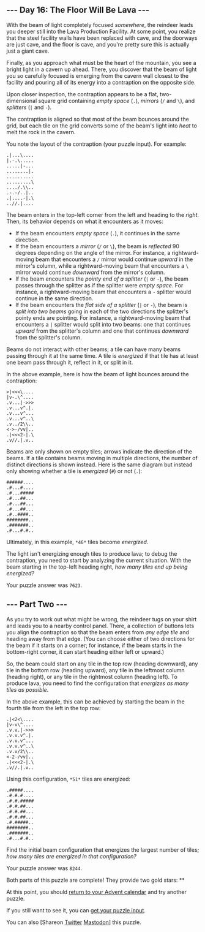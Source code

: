 \--- Day 16: The Floor Will Be Lava ---
----------

With the beam of light completely focused *somewhere*, the reindeer leads you deeper still into the Lava Production Facility. At some point, you realize that the steel facility walls have been replaced with cave, and the doorways are just cave, and the floor is cave, and you're pretty sure this is actually just a giant cave.

Finally, as you approach what must be the heart of the mountain, you see a bright light in a cavern up ahead. There, you discover that the beam of light you so carefully focused is emerging from the cavern wall closest to the facility and pouring all of its energy into a contraption on the opposite side.

Upon closer inspection, the contraption appears to be a flat, two-dimensional square grid containing *empty space* (`.`), *mirrors* (`/` and `\`), and *splitters* (`|` and `-`).

The contraption is aligned so that most of the beam bounces around the grid, but each tile on the grid converts some of the beam's light into *heat* to melt the rock in the cavern.

You note the layout of the contraption (your puzzle input). For example:

```
.|...\....
|.-.\.....
.....|-...
........|.
..........
.........\
..../.\\..
.-.-/..|..
.|....-|.\
..//.|....

```

The beam enters in the top-left corner from the left and heading to the *right*. Then, its behavior depends on what it encounters as it moves:

* If the beam encounters *empty space* (`.`), it continues in the same direction.
* If the beam encounters a *mirror* (`/` or `\`), the beam is *reflected* 90 degrees depending on the angle of the mirror. For instance, a rightward-moving beam that encounters a `/` mirror would continue *upward* in the mirror's column, while a rightward-moving beam that encounters a `\` mirror would continue *downward* from the mirror's column.
* If the beam encounters the *pointy end of a splitter* (`|` or `-`), the beam passes through the splitter as if the splitter were *empty space*. For instance, a rightward-moving beam that encounters a `-` splitter would continue in the same direction.
* If the beam encounters the *flat side of a splitter* (`|` or `-`), the beam is *split into two beams* going in each of the two directions the splitter's pointy ends are pointing. For instance, a rightward-moving beam that encounters a `|` splitter would split into two beams: one that continues *upward* from the splitter's column and one that continues *downward* from the splitter's column.

Beams do not interact with other beams; a tile can have many beams passing through it at the same time. A tile is *energized* if that tile has at least one beam pass through it, reflect in it, or split in it.

In the above example, here is how the beam of light bounces around the contraption:

```
>|<<<\....
|v-.\^....
.v...|->>>
.v...v^.|.
.v...v^...
.v...v^..\
.v../2\\..
<->-/vv|..
.|<<<2-|.\
.v//.|.v..

```

Beams are only shown on empty tiles; arrows indicate the direction of the beams. If a tile contains beams moving in multiple directions, the number of distinct directions is shown instead. Here is the same diagram but instead only showing whether a tile is *energized* (`#`) or not (`.`):

```
######....
.#...#....
.#...#####
.#...##...
.#...##...
.#...##...
.#..####..
########..
.#######..
.#...#.#..

```

Ultimately, in this example, `*46*` tiles become *energized*.

The light isn't energizing enough tiles to produce lava; to debug the contraption, you need to start by analyzing the current situation. With the beam starting in the top-left heading right, *how many tiles end up being energized?*

Your puzzle answer was `7623`.

\--- Part Two ---
----------

As you try to work out what might be wrong, the reindeer tugs on your shirt and leads you to a nearby control panel. There, a collection of buttons lets you align the contraption so that the beam enters from *any edge tile* and heading away from that edge. (You can choose either of two directions for the beam if it starts on a corner; for instance, if the beam starts in the bottom-right corner, it can start heading either left or upward.)

So, the beam could start on any tile in the top row (heading downward), any tile in the bottom row (heading upward), any tile in the leftmost column (heading right), or any tile in the rightmost column (heading left). To produce lava, you need to find the configuration that *energizes as many tiles as possible*.

In the above example, this can be achieved by starting the beam in the fourth tile from the left in the top row:

```
.|<2<\....
|v-v\^....
.v.v.|->>>
.v.v.v^.|.
.v.v.v^...
.v.v.v^..\
.v.v/2\\..
<-2-/vv|..
.|<<<2-|.\
.v//.|.v..

```

Using this configuration, `*51*` tiles are energized:

```
.#####....
.#.#.#....
.#.#.#####
.#.#.##...
.#.#.##...
.#.#.##...
.#.#####..
########..
.#######..
.#...#.#..

```

Find the initial beam configuration that energizes the largest number of tiles; *how many tiles are energized in that configuration?*

Your puzzle answer was `8244`.

Both parts of this puzzle are complete! They provide two gold stars: \*\*

At this point, you should [return to your Advent calendar](/2023) and try another puzzle.

If you still want to see it, you can [get your puzzle input](16/input).

You can also [Shareon [Twitter](https://twitter.com/intent/tweet?text=I%27ve+completed+%22The+Floor+Will+Be+Lava%22+%2D+Day+16+%2D+Advent+of+Code+2023&url=https%3A%2F%2Fadventofcode%2Ecom%2F2023%2Fday%2F16&related=ericwastl&hashtags=AdventOfCode) [Mastodon](javascript:void(0);)] this puzzle.